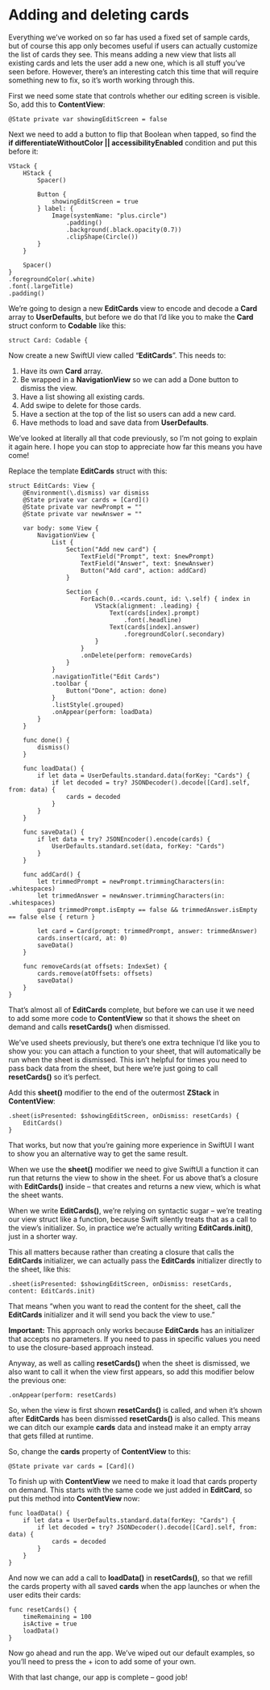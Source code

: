 # Adding and deleting cards

Everything we’ve worked on so far has used a fixed set of sample cards, but of course this app only becomes useful if users can actually customize the list of cards they see. This means adding a new view that lists all existing cards and lets the user add a new one, which is all stuff you’ve seen before. However, there’s an interesting catch this time that will require something new to fix, so it’s worth working through this.

First we need some state that controls whether our editing screen is visible. So, add this to **ContentView**:
```
@State private var showingEditScreen = false
```
Next we need to add a button to flip that Boolean when tapped, so find the **if differentiateWithoutColor || accessibilityEnabled** condition and put this before it:
```
VStack {
    HStack {
        Spacer()

        Button {
            showingEditScreen = true
        } label: {
            Image(systemName: "plus.circle")
                .padding()
                .background(.black.opacity(0.7))
                .clipShape(Circle())
        }
    }

    Spacer()
}
.foregroundColor(.white)
.font(.largeTitle)
.padding()
```
We’re going to design a new **EditCards** view to encode and decode a **Card** array to **UserDefaults**, but before we do that I’d like you to make the **Card** struct conform to **Codable** like this:
```
struct Card: Codable {
```    
Now create a new SwiftUI view called “**EditCards**”. This needs to:

1. Have its own **Card** array.
2. Be wrapped in a **NavigationView** so we can add a Done button to dismiss the view.
3. Have a list showing all existing cards.
4. Add swipe to delete for those cards.
5. Have a section at the top of the list so users can add a new card.
6. Have methods to load and save data from **UserDefaults**.

We’ve looked at literally all that code previously, so I’m not going to explain it again here. I hope you can stop to appreciate how far this means you have come!

Replace the template **EditCards** struct with this:
```
struct EditCards: View {
    @Environment(\.dismiss) var dismiss
    @State private var cards = [Card]()
    @State private var newPrompt = ""
    @State private var newAnswer = ""

    var body: some View {
        NavigationView {
            List {
                Section("Add new card") {
                    TextField("Prompt", text: $newPrompt)
                    TextField("Answer", text: $newAnswer)
                    Button("Add card", action: addCard)
                }

                Section {
                    ForEach(0..<cards.count, id: \.self) { index in
                        VStack(alignment: .leading) {
                            Text(cards[index].prompt)
                                .font(.headline)
                            Text(cards[index].answer)
                                .foregroundColor(.secondary)
                        }
                    }
                    .onDelete(perform: removeCards)
                }
            }
            .navigationTitle("Edit Cards")
            .toolbar {
                Button("Done", action: done)
            }
            .listStyle(.grouped)
            .onAppear(perform: loadData)
        }
    }

    func done() {
        dismiss()
    }

    func loadData() {
        if let data = UserDefaults.standard.data(forKey: "Cards") {
            if let decoded = try? JSONDecoder().decode([Card].self, from: data) {
                cards = decoded
            }
        }
    }

    func saveData() {
        if let data = try? JSONEncoder().encode(cards) {
            UserDefaults.standard.set(data, forKey: "Cards")
        }
    }

    func addCard() {
        let trimmedPrompt = newPrompt.trimmingCharacters(in: .whitespaces)
        let trimmedAnswer = newAnswer.trimmingCharacters(in: .whitespaces)
        guard trimmedPrompt.isEmpty == false && trimmedAnswer.isEmpty == false else { return }

        let card = Card(prompt: trimmedPrompt, answer: trimmedAnswer)
        cards.insert(card, at: 0)
        saveData()
    }

    func removeCards(at offsets: IndexSet) {
        cards.remove(atOffsets: offsets)
        saveData()
    }
}
```
That’s almost all of **EditCards** complete, but before we can use it we need to add some more code to **ContentView** so that it shows the sheet on demand and calls **resetCards()** when dismissed.

We’ve used sheets previously, but there’s one extra technique I’d like you to show you: you can attach a function to your sheet, that will automatically be run when the sheet is dismissed. This isn’t helpful for times you need to pass back data from the sheet, but here we’re just going to call **resetCards()** so it’s perfect.

Add this **sheet()** modifier to the end of the outermost **ZStack** in **ContentView**:
```
.sheet(isPresented: $showingEditScreen, onDismiss: resetCards) {
    EditCards()
}
```
That works, but now that you’re gaining more experience in SwiftUI I want to show you an alternative way to get the same result.

When we use the **sheet()** modifier we need to give SwiftUI a function it can run that returns the view to show in the sheet. For us above that’s a closure with **EditCards()** inside – that creates and returns a new view, which is what the sheet wants.

When we write **EditCards()**, we’re relying on syntactic sugar – we’re treating our view struct like a function, because Swift silently treats that as a call to the view’s initializer. So, in practice we’re actually writing **EditCards.init()**, just in a shorter way.

This all matters because rather than creating a closure that calls the **EditCards** initializer, we can actually pass the **EditCards** initializer directly to the sheet, like this:
```
.sheet(isPresented: $showingEditScreen, onDismiss: resetCards, content: EditCards.init)
```
That means “when you want to read the content for the sheet, call the **EditCards** initializer and it will send you back the view to use.”

**Important:** This approach only works because **EditCards** has an initializer that accepts no parameters. If you need to pass in specific values you need to use the closure-based approach instead.

Anyway, as well as calling **resetCards()** when the sheet is dismissed, we also want to call it when the view first appears, so add this modifier below the previous one:
```
.onAppear(perform: resetCards)
```
So, when the view is first shown **resetCards()** is called, and when it’s shown after **EditCards** has been dismissed **resetCards()** is also called. This means we can ditch our example **cards** data and instead make it an empty array that gets filled at runtime.

So, change the **cards** property of **ContentView** to this:
```
@State private var cards = [Card]()
```
To finish up with **ContentView** we need to make it load that cards property on demand. This starts with the same code we just added in **EditCard**, so put this method into **ContentView** now:
```
func loadData() {
    if let data = UserDefaults.standard.data(forKey: "Cards") {
        if let decoded = try? JSONDecoder().decode([Card].self, from: data) {
            cards = decoded
        }
    }
}
```
And now we can add a call to **loadData()** in **resetCards()**, so that we refill the cards property with all saved **cards** when the app launches or when the user edits their cards:
```
func resetCards() {
    timeRemaining = 100
    isActive = true
    loadData()        
}
```
Now go ahead and run the app. We’ve wiped out our default examples, so you’ll need to press the + icon to add some of your own.

With that last change, our app is complete – good job!
